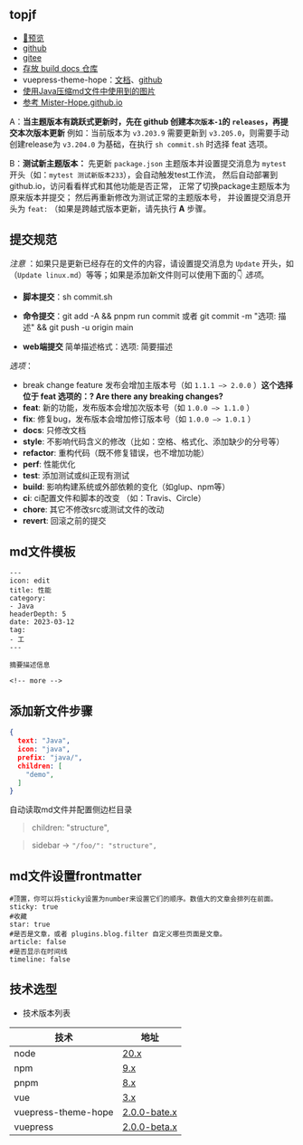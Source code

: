 ## topjf

- [🚀预览](https://topjf.github.io/)
- [github](https://github.com/topjf/topjf)
- [gitee](https://gitee.com/topjf/topjf)
- [存放 build docs 仓库](https://github.com/topjf/topjf.github.io)
- vuepress-theme-hope：[文档](https://theme-hope.vuejs.press/zh/)、[github](https://github.com/vuepress-theme-hope/vuepress-theme-hope)
- [使用Java压缩md文件中使用到的图片](https://gitee.com/cps007/markdown-img)
- [参考 Mister-Hope.github.io](https://github.com/Mister-Hope/Mister-Hope.github.io)

<!-- #region recent-beta -->

A：**当主题版本有跳跃式更新时，先在 github 创建本`次版本-1`的 
`releases`，再提交本次版本更新**
例如：当前版本为 `v3.203.9` 需要更新到 `v3.205.0`，则需要手动创建release为 `v3.204.0` 为基础，在执行 `sh commit.sh` 时选择 feat 选项。


B：**测试新主题版本：** 先更新 `package.json` 主题版本并设置提交消息为 `mytest` 开头（如：`mytest 测试新版本233`），会自动触发test工作流，
然后自动部署到github.io，访问看看样式和其他功能是否正常，
正常了切换package主题版本为原来版本并提交；
然后再重新修改为测试正常的主题版本号，
并设置提交消息开头为 `feat:`
（如果是跨越式版本更新，请先执行 **A** 步骤。


## 提交规范

*注意* ：如果只是更新已经存在的文件的内容，请设置提交消息为 `Update` 开头，如（`Update linux.md`）等等；如果是添加新文件则可以使用下面的👇 *选项*。

- **脚本提交**：sh commit.sh

- **命令提交**：git add -A  && pnpm run commit 或者 git commit -m "选项: 描述" && git push -u origin main

- **web端提交** 简单描述格式：选项: 简要描述

*选项*：

- break change feature 发布会增加主版本号（如 `1.1.1 –> 2.0.0` ）**这个选择位于 feat 选项的：? Are there any breaking changes?**
- **feat**: 新的功能，发布版本会增加次版本号（如 `1.0.0 –> 1.1.0` ）
- **fix**: 修复bug，发布版本会增加修订版本号（如 `1.0.0 –> 1.0.1` ）
- **docs**: 只修改文档
- **style**: 不影响代码含义的修改（比如：空格、格式化、添加缺少的分号等）
- **refactor**: 重构代码（既不修复错误，也不增加功能）
- **perf**: 性能优化
- **test**: 添加测试或纠正现有测试
- **build**: 影响构建系统或外部依赖的变化（如glup、npm等）
- **ci**: ci配置文件和脚本的改变 （如：Travis、Circle）
- **chore**: 其它不修改src或测试文件的改动
- **revert**: 回滚之前的提交

## md文件模板

```
---
icon: edit
title: 性能
category: 
- Java
headerDepth: 5
date: 2023-03-12
tag:
- 工
---

摘要描述信息

<!-- more -->

```


## 添加新文件步骤

```json
{
  text: "Java",
  icon: "java",
  prefix: "java/",
  children: [
    "demo",
  ]
}
```

自动读取md文件并配置侧边栏目录

> children: "structure",

> sidebar -> `"/foo/": "structure",`

## md文件设置frontmatter

```text
#顶置，你可以将sticky设置为number来设置它们的顺序。数值大的文章会排列在前面。
sticky: true
#收藏
star: true
#是否是文章，或者 plugins.blog.filter 自定义哪些页面是文章。
article: false
#是否显示在时间线
timeline: false
```

## 技术选型

- 技术版本列表

| 技术                  | 地址                                                                                   |
|---------------------|--------------------------------------------------------------------------------------|
| node                | <a href="https://www.npmjs.com/package/node" target="_blank">20.x</a>                |
| npm                 | <a href="https://www.npmjs.com/package/npm" target="_blank">9.x</a>                  |
| pnpm                | <a href="https://www.npmjs.com/package/pnpm" target="_blank">8.x</a>                 |
| vue                 | <a href="https://www.npmjs.com/package/vue" target="_blank">3.x</a>                 |
| vuepress-theme-hope | <a href="https://www.npmjs.com/package/vuepress-theme-hope" target="_blank">2.0.0-bate.x</a> |
| vuepress            | <a href="https://www.npmjs.com/package/vuepress" target="_blank">2.0.0-beta.x</a>            |

<!-- #endregion recent-beta -->

